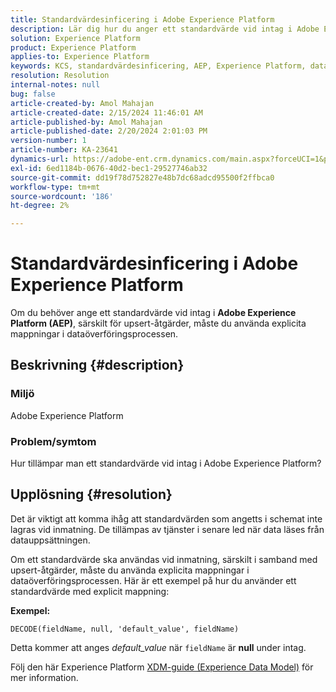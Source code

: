 ```yaml
---
title: Standardvärdesinficering i Adobe Experience Platform
description: Lär dig hur du anger ett standardvärde vid intag i Adobe Experience Platform. Använd explicita mappningar i dataöverföringsprocessen.
solution: Experience Platform
product: Experience Platform
applies-to: Experience Platform
keywords: KCS, standardvärdesinficering, AEP, Experience Platform, datauppsättning, fältnamn
resolution: Resolution
internal-notes: null
bug: false
article-created-by: Amol Mahajan
article-created-date: 2/15/2024 11:46:01 AM
article-published-by: Amol Mahajan
article-published-date: 2/20/2024 2:01:03 PM
version-number: 1
article-number: KA-23641
dynamics-url: https://adobe-ent.crm.dynamics.com/main.aspx?forceUCI=1&pagetype=entityrecord&etn=knowledgearticle&id=3bca0ac5-f7cb-ee11-9079-6045bd006b25
exl-id: 6ed1184b-0676-40d2-bec1-29527746ab32
source-git-commit: dd19f78d752827e48b7dc68adcd95500f2ffbca0
workflow-type: tm+mt
source-wordcount: '186'
ht-degree: 2%

---
```


# Standardvärdesinficering i Adobe Experience Platform


Om du behöver ange ett standardvärde vid intag i <b>Adobe Experience Platform (AEP)</b>, särskilt för upsert-åtgärder, måste du använda explicita mappningar i dataöverföringsprocessen.

## Beskrivning {#description}


### <b>Miljö</b>

Adobe Experience Platform



### <b>Problem/symtom</b>

Hur tillämpar man ett standardvärde vid intag i Adobe Experience Platform?


## Upplösning {#resolution}


Det är viktigt att komma ihåg att standardvärden som angetts i schemat inte lagras vid inmatning. De tillämpas av tjänster i senare led när data läses från datauppsättningen.



Om ett standardvärde ska användas vid inmatning, särskilt i samband med upsert-åtgärder, måste du använda explicita mappningar i dataöverföringsprocessen.
Här är ett exempel på hur du använder ett standardvärde med explicit mappning:



<b>Exempel:</b>

`DECODE(fieldName, null, 'default_value', fieldName)`

Detta kommer att anges *default_value* när `fieldName` är <b>null</b> under intag.



Följ den här Experience Platform [XDM-guide (Experience Data Model)](https://experienceleague.adobe.com/docs/experience-platform/xdm/ui/fields/overview.html) för mer information.
